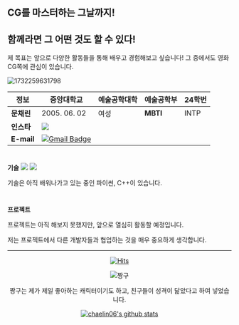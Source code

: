 ## CG를 마스터하는 그날까지!
함께라면 그 어떤 것도 할 수 있다!
-

제 목표는 앞으로 다양한 활동들을 통해 배우고 경험해보고 싶습니다! 그 중에서도 영화 CG쪽에 관심이 있습니다.

![1732259631798](https://github.com/user-attachments/assets/58fd49e1-a881-41d5-82b3-6a96fad509bb)

|  정보 |  중앙대학교 | 예술공학대학  |  예술공학부 | 24학번 |
|---|---|---|---|---|
| **문채린**  |  2005. 06. 02 |  여성 |  **MBTI** |  INTP |
|  **인스타** | <a href=https://www.instagram.com/c__lin.06/><img src="https://img.shields.io/badge/Instagram-E4405F?style=flat-square&logo=Instagram&logoColor=white"/></a>  |   |   |   |
|  **E-mail** | [![Gmail Badge](https://img.shields.io/badge/Gmail-d14836?style=flat-square&logo=Gmail&logoColor=white&link=mailto:chaelin6666@gmail.com)](mailto:chaelin6666@gmail.com)  |   |   |   |

# 
**기술**
<a href=https://visualstudio.microsoft.com/fr/><img src="https://img.shields.io/badge/C++-00599C?style=flat-square&logo=cplusplus&logoColor=white"/></a>
<a href=https://www.python.org/><img src="https://img.shields.io/badge/Python-3776AB?style=flat-square&logo=Python&logoColor=white"/></a>

기술은 아직 배워나가고 있는 중인 파이썬, C++이 있습니다.

#
**프로젝트**

프로젝트는 아직 해보지 못했지만, 앞으로 열심히 활동할 예정입니다.

저는 프로젝트에서 다른 개발자들과 협업하는 것을 매우 중요하게 생각합니다.

***

  <div align=center>

  [![Hits](https://hits.seeyoufarm.com/api/count/incr/badge.svg?url=https://github.com/chaelin06)](https://hits.seeyoufarm.com) 

  ![짱구](https://github.com/user-attachments/assets/b969d707-c232-48c4-97e5-ee996c7ba5a6)
  
짱구는 제가 제일 좋아하는 캐릭터이기도 하고, 친구들이 성격이 닮았다고 하여 넣었습니다.

 [![chaelin06's github stats](https://github-readme-stats.vercel.app/api?username=chaelin06)](https://github.com/chaelin06/github-readme-stats)
 
  </div>
  



